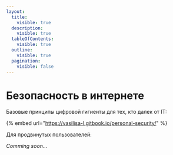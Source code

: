 ```yaml
---
layout:
  title:
    visible: true
  description:
    visible: true
  tableOfContents:
    visible: true
  outline:
    visible: true
  pagination:
    visible: false
---
```


# Безопасность в интернете

Базовые принципы цифровой гигиенты для тех, кто далек от IT:

{% embed url="https://vasilisa-l.gitbook.io/personal-security/" %}

Для продвинутых пользователей:

_Comming soon..._




